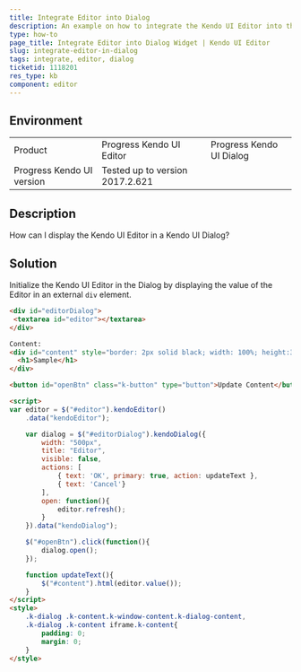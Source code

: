 ```yaml
---
title: Integrate Editor into Dialog
description: An example on how to integrate the Kendo UI Editor into the Kendo UI Dialog widget.
type: how-to
page_title: Integrate Editor into Dialog Widget | Kendo UI Editor
slug: integrate-editor-in-dialog
tags: integrate, editor, dialog
ticketid: 1118201
res_type: kb
component: editor
---
```


## Environment

<table>
 <tr>
  <td>Product</td>
  <td>Progress Kendo UI Editor</td>
  <td>Progress Kendo UI Dialog</td>
 </tr>
 <tr>
  <td>Progress Kendo UI version</td>
  <td>Tested up to version 2017.2.621</td>
 </tr>
</table>

## Description

How can I display the Kendo UI Editor in a Kendo UI Dialog?

## Solution

Initialize the Kendo UI Editor in the Dialog by displaying the value of the Editor in an external `div` element.

```html
<div id="editorDialog">
 <textarea id="editor"></textarea>
</div>

Content:
<div id="content" style="border: 2px solid black; width: 100%; height:300px; overflow: auto;">
  <h1>Sample</h1>
</div>

<button id="openBtn" class="k-button" type="button">Update Content</button>

<script>
var editor = $("#editor").kendoEditor()
    .data("kendoEditor");

    var dialog = $("#editorDialog").kendoDialog({
        width: "500px",
        title: "Editor",
        visible: false,
        actions: [
            { text: 'OK', primary: true, action: updateText },
            { text: 'Cancel'}
        ],
        open: function(){
            editor.refresh();
        }
    }).data("kendoDialog");

    $("#openBtn").click(function(){
        dialog.open();
    });

    function updateText(){
        $("#content").html(editor.value());
    }
</script>
<style>
    .k-dialog .k-content.k-window-content.k-dialog-content,
    .k-dialog .k-content iframe.k-content{
        padding: 0;
        margin: 0;
    }
</style>
```
